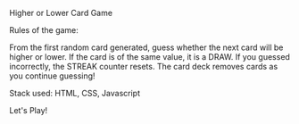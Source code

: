 Higher or Lower Card Game

Rules of the game:

From the first random card generated, guess whether the next card will be higher or lower.
If the card is of the same value, it is a DRAW.
If you guessed incorrectly, the STREAK counter resets.
The card deck removes cards as you continue guessing!

Stack used:
HTML, CSS, Javascript

Let's Play!
